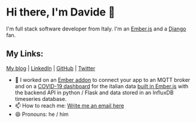 # Hi there, I'm Davide 👋
I'm full stack software developer from Italy. I'm an [Ember.js](https://emberjs.com/) and a [Django](https://www.djangoproject.com/) fan.

## My Links:
[My blog](https://blog.davideferrero.com/)
|
[LinkedIn](https://www.linkedin.com/in/ferrerodavide/)
|
[GitHub](https://github.com/davideferre)
|
[Twitter](https://twitter.com/davideferre)

- 🔭 I worked on an [Ember addon](https://github.com/domoticalabs/ember-mqttjs) to connect your app to an MQTT broker and on a [COVID-19 dashboard](https://covid19.davideferrero.com) for the italian data [built in Ember.js](https://github.com/davideferre/covid19-data-client) with the backend API in python / Flask and data stored in an InfluxDB timeseries database.
- 📫 How to reach me: [Write me an email here](https://blog.davideferrero.com/contacts/)
- 😄 Pronouns: he / him
